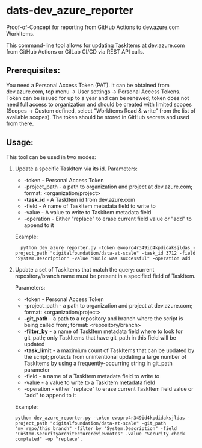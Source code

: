 # dats-dev_azure_reporter
Proof-of-Concept for reporting from GitHub Actions to dev.azure.com WorkItems.

This command-line tool allows for updating TaskItems at dev.azure.com from GitHub Actions or GilLab CI/CD via REST API calls. 

## Prerequisites:

  You need a Personal Access Token (PAT). It can be obtained from dev.azure.com, top menu -> User settings -> Personal Access Tokens. 
  Token can be issued for up to a year and can be renewed; token does not need full access to organization and should be created with limited scopes (Scopes -> Custom defined, select "WorkItems Read & write" from the list of available scopes). The token should be stored in GitHub secrets and used from there.

## Usage:
  This tool can be used in two modes:
  
  1. Update a specific TaskItem via its id.
      Parameters:
        - -token - Personal Access Token
        - -project_path - a path to organization and project at dev.azure.com; format: <organization/project>
        - **-task_id** - A TaskItem id from dev.azure.com
        - -field - A name of TaskItem metadata field to write to
        - -value - A value to write to TaskItem metadata field
        - -operation - Either "replace" to erase current field value or "add" to append to it
      
      Example:
      ```
        python dev_azure_reporter.py -token ewopro4r349id4kpdidaksjldas -project_path "digitalfoundation/data-at-scale" -task_id 3712 -field "System.Description" -value "Build was successful" -operation add
      ```
  2. Update a set of TaskItems that match the query: current repository/branch name must be present in a specified field of TaskItem.
    
      Parameters:
        - -token - Personal Access Token
        - -project_path - a path to organization and project at dev.azure.com; format: <organization/project>
        - **-git_path** - a path to a repository and branch where the script is being called from; format: <repository/branch>
        - **-filter_by** - a name of TaskItem metadata field where to look for git_path; only TaskItems that have git_path in this field will be updated
        - **-task_limit** - a maximium count of TaskItems that can be updated by the script; protects from unintentional updating a large number of TaskItems by using a frequently-occurring string in git_path parameter
        - -field - a name of a TaskItem metadata field to write to
        - -value - a value to write to a TaskItem metadata field
        - -operation - either "replace" to erase current TaskItem field value or "add" to append to it
      
      Example:
        ```
        python dev_azure_reporter.py -token ewopro4r349id4kpdidaksjldas -project_path "digitalfoundation/data-at-scale" -git_path "my_repo/this_branch" -filter_by "System.Description" -field "Custom.Securityarchitecturereviewnotes" -value "Security check completed" -op "replace".
        ```
        
